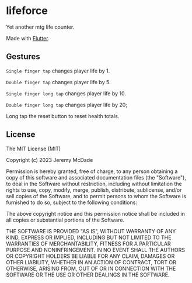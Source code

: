 # lifeforce

Yet another mtg life counter.

Made with [Flutter](https://flutter.dev/).

## Gestures

`Single finger tap` changes player life by 1. 

`Double finger tap` changes player life by 5. 

`Single finger long tap` changes player life by 10.

`Double finger long tap` changes player life by 20;

Long tap the reset button to reset health totals.

## License
 
The MIT License (MIT)

Copyright (c) 2023 Jeremy McDade

Permission is hereby granted, free of charge, to any person obtaining a copy of this software and associated documentation files (the "Software"), to deal in the Software without restriction, including without limitation the rights to use, copy, modify, merge, publish, distribute, sublicense, and/or sell copies of the Software, and to permit persons to whom the Software is furnished to do so, subject to the following conditions:

The above copyright notice and this permission notice shall be included in all copies or substantial portions of the Software.

THE SOFTWARE IS PROVIDED "AS IS", WITHOUT WARRANTY OF ANY KIND, EXPRESS OR IMPLIED, INCLUDING BUT NOT LIMITED TO THE WARRANTIES OF MERCHANTABILITY, FITNESS FOR A PARTICULAR PURPOSE AND NONINFRINGEMENT. IN NO EVENT SHALL THE AUTHORS OR COPYRIGHT HOLDERS BE LIABLE FOR ANY CLAIM, DAMAGES OR OTHER LIABILITY, WHETHER IN AN ACTION OF CONTRACT, TORT OR OTHERWISE, ARISING FROM, OUT OF OR IN CONNECTION WITH THE SOFTWARE OR THE USE OR OTHER DEALINGS IN THE SOFTWARE.

